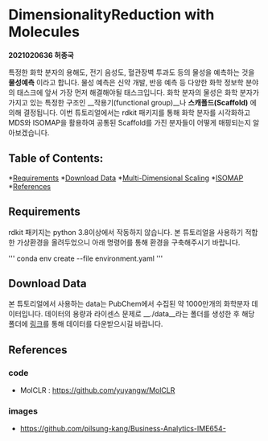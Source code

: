 # DimensionalityReduction with Molecules
__2021020636 허종국__

특정한 화학 분자의 용해도, 전기 음성도, 혈관장벽 투과도 등의 물성을 예측하는 것을 __물성예측__ 이라고 합니다. 물성 예측은 신약 개발, 반응 예측 등 다양한 화학 정보학 분야의 태스크에 앞서 가장 먼저 해결해야될 태스크입니다. 화학 분자의 물성은 화학 분자가 가지고 있는 특정한 구조인 __작용기(functional group)__나 __스캐폴드(Scaffold)__ 에 의해 결정됩니다. 이번 튜토리얼에서는 rdkit 패키지를 통해 화학 분자를 시각화하고 MDS와 ISOMAP을 활용하여 공통된 Scaffold를 가진 분자들이 어떻게 매핑되는지 알아보겠습니다.

## Table of Contents:
*[Requirements](#requirements)
*[Download Data](#download-data)
*[Multi-Dimensional Scaling](#multi-dimensional-scaling)
*[ISOMAP](#isomap)
*[References](#references)

## Requirements
rdkit 패키지는 python 3.8이상에서 작동하지 않습니다. 본 튜토리얼을 사용하기 적합한 가상환경을 올려두었으니 아래 명령어를 통해 환경을 구축해주시기 바랍니다.

'''
conda env create --file environment.yaml
'''

## Download Data
본 튜토리얼에서 사용하는 data는 PubChem에서 수집된 약 1000만개의 화학분자 데이터입니다. 데이터의 용량과 라이센스 문제로 __./data__라는 폴더를 생성한 후 해당 폴더에 [링크](https://drive.google.com/file/d/1aDtN6Qqddwwn2x612kWz9g0xQcuAtzDE/view)를 통해 데이터를 다운받으시길 바랍니다. 

## References
### code
- MolCLR : https://github.com/yuyangw/MolCLR
### images
- https://github.com/pilsung-kang/Business-Analytics-IME654-

